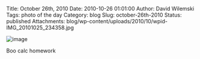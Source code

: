 Title: October 26th, 2010 
Date: 2010-10-26 01:01:00
Author: David Wilemski
Tags: photo of the day
Category: blog
Slug: october-26th-2010
Status: published
Attachments: blog/wp-content/uploads/2010/10/wpid-IMG_20101025_234358.jpg

![image](http://oromis.davidwilemski.com/blog/wp-content/uploads/2010/10/wpid-IMG_20101025_234358.jpg)

Boo calc homework
